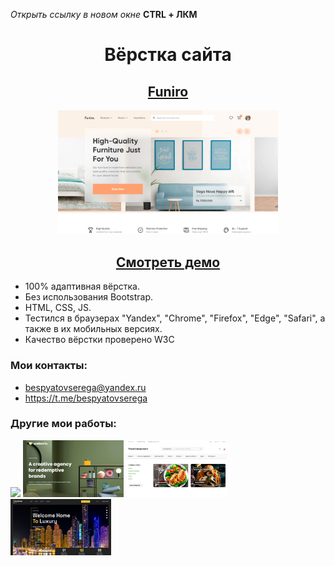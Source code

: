 *Открыть ссылку в новом окне* __CTRL + ЛКМ__

<h1 align="center">Вёрстка сайта</h1>
<h2 align="center"><a href="https://sergeybespyatov.github.io/demo-5/" target="_blank">Funiro</a></h2>
<p align="center"><img align="ctnter" width="70%" src="https://github.com/sergeybespyatov/demo-5/blob/main/screenshot.jpg"></p>
<h2 align="center"><a href="https://sergeybespyatov.github.io/demo-5/" target="_blank">Смотреть демо</a></h2>

- 100% адаптивная вёрстка.
- Без использования Bootstrap.
- HTML, CSS, JS.
- Тестился в браузерах "Yandex", "Chrome", "Firefox", "Edge", "Safari", а также в их мобильных версиях.
- Качество вёрстки проверено W3C

### Мои контакты:

- bespyatovserega@yandex.ru
- https://t.me/bespyatovserega

### Другие мои работы:

<a href="https://github.com/sergeybespyatov/demo-1"><img width="32%" src="https://github.com/sergeybespyatov/demo-1/blob/main/screenshot.jpg"/></a>
<a href="https://github.com/sergeybespyatov/demo-2"><img width="32%" src="https://github.com/sergeybespyatov/demo-2/blob/main/screenshot.jpg"/></a>
<a href="https://github.com/sergeybespyatov/demo-3"><img width="32%" src="https://github.com/sergeybespyatov/demo-3/blob/main/screenshot.jpg"/></a>
<a href="https://github.com/sergeybespyatov/demo-4"><img width="32%" src="https://github.com/sergeybespyatov/demo-4/blob/main/screenshot.jpg"/></a>
